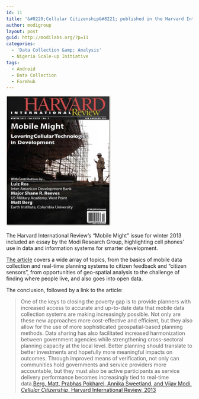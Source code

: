 ```yaml
---
id: 11
title: '&#8220;Cellular Citizenship&#8221; published in the Harvard International Review'
author: modigroup
layout: post
guid: http://modilabs.org/?p=11
categories:
  - 'Data Collection &amp; Analysis'
  - Nigeria Scale-up Initiative
tags:
  - Android
  - Data Collection
  - Formhub
---
```

<img class="alignleft" alt="Harvard International Review's Mobile Might issue" src="/assets/uploads/blog/2013/05/harvardmag.png" alt="harvardmag" width="282" height="351" class="alignnone size-full wp-image-2319" /> 

The Harvard International Review&#8217;s &#8220;Mobile Might&#8221; issue for winter 2013 included an essay by the Modi Research Group, highlighting cell phones&#8217; use in data and information systems for smarter development. 

[The article][1] covers a wide array of topics, from the basics of mobile data collection and real-time planning systems to citizen feedback and &#8220;citizen sensors&#8221;, from opportunities of geo-spatial analysis to the challenge of finding where people live, and also goes into open data. 

The conclusion, followed by a link to the article: 

> One of the keys to closing the poverty gap is to provide planners with increased access to accurate and up-to-date data that mobile data collection systems are making increasingly possible. Not only are these new approaches more cost-effective and efficient, but they also allow for the use of more sophisticated geospatial-based planning methods. Data sharing has also facilitated increased harmonization between government agencies while strengthening cross-sectoral planning capacity at the local level. Better planning should translate to better investments and hopefully more meaningful impacts on outcomes. Through improved means of verification, not only can communities hold governments and service providers more accountable, but they must also be active participants as service delivery performance becomes increasingly tied to real-time data.[Berg, Matt, Prabhas Pokharel, Annika Sweetland, and Vijay Modi. *Cellular Citizenship*. Harvard International Review, 2013][1]

 [1]: http://hir.harvard.edu/cellular-citizenship